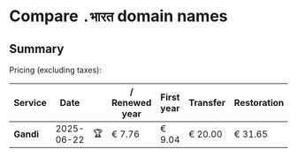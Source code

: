 # Compare `.भारत` domain names

## Summary

Pricing (excluding taxes):

| Service | Date |  | / Renewed year | First year | Transfer | Restoration |
|--|--|--|--|--|--|--|
| **Gandi** | 2025-06-22 | 🏆 | € 7.76 | € 9.04 | € 20.00 | € 31.65 |
